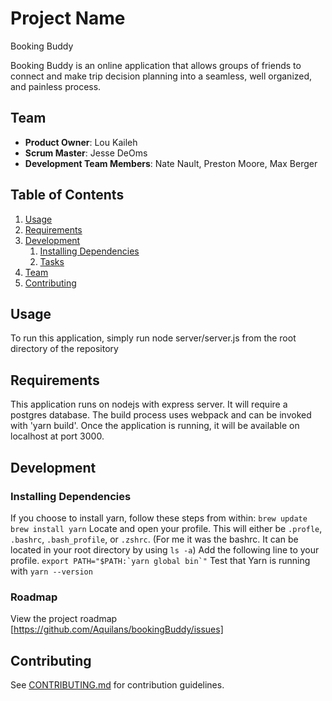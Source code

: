 # Project Name

Booking Buddy

Booking Buddy is an online application that allows groups of friends to connect and make trip decision planning into a seamless, well organized, and painless process. 

## Team

  - __Product Owner__: Lou Kaileh
  - __Scrum Master__: Jesse DeOms
  - __Development Team Members__: Nate Nault, Preston Moore, Max Berger

## Table of Contents

1. [Usage](#Usage)
1. [Requirements](#requirements)
1. [Development](#development)
    1. [Installing Dependencies](#installing-dependencies)
    1. [Tasks](#tasks)
1. [Team](#team)
1. [Contributing](#contributing)

## Usage

To run this application, simply run node server/server.js from the root directory of the repository

## Requirements

This application runs on nodejs with express server.  It will require a postgres database.  The build process uses webpack and can be invoked with 'yarn build'.  Once the application is running, it will be available on localhost at port 3000.

## Development

### Installing Dependencies

If you choose to install yarn, follow these steps from within:
`brew update`
`brew install yarn`
Locate and open your profile. This will either be `.profle`, `.bashrc`, `.bash_profile`, or `.zshrc`. (For me it was the bashrc. It can be located in your root directory by using `ls -a`)
Add the following line to your profile.
``export PATH="$PATH:`yarn global bin`"``
Test that Yarn is running with `yarn --version`

### Roadmap

View the project roadmap [https://github.com/Aquilans/bookingBuddy/issues]


## Contributing

See [CONTRIBUTING.md](_CONTRIBUTING.md) for contribution guidelines.
